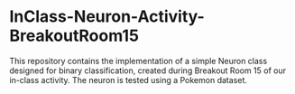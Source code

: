 # InClass-Neuron-Activity-BreakoutRoom15
 This repository contains the implementation of a simple Neuron class designed for binary classification, created during Breakout Room 15 of our in-class activity. The neuron is tested using a Pokemon dataset.

